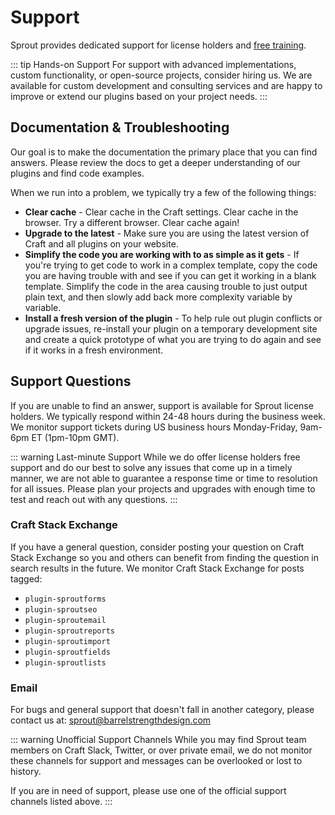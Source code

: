 # Support

Sprout provides dedicated support for license holders and [free training](./training.md).

::: tip Hands-on Support
For support with advanced implementations, custom functionality, or open-source projects, consider hiring us. We are available for custom development and consulting services and are happy to improve or extend our plugins based on your project needs.
:::

## Documentation & Troubleshooting

Our goal is to make the documentation the primary place that you can find answers. Please review the docs to get a deeper understanding of our plugins and find code examples.

When we run into a problem, we typically try a few of the following things:

- **Clear cache** - Clear cache in the Craft settings. Clear cache in the browser. Try a different browser. Clear cache again!
- **Upgrade to the latest** - Make sure you are using the latest version of Craft and all plugins on your website. 
- **Simplify the code you are working with to as simple as it gets** - If you're trying to get code to work in a complex template, copy the code you are having trouble with and see if you can get it working in a blank template. Simplify the code in the area causing trouble to just output plain text, and then slowly add back more complexity variable by variable.
- **Install a fresh version of the plugin** - To help rule out plugin conflicts or upgrade issues, re-install your plugin on a temporary development site and create a quick prototype of what you are trying to do again and see if it works in a fresh environment.

## Support Questions

If you are unable to find an answer, support is available for Sprout license holders. We typically respond within 24-48 hours during the business week. We monitor support tickets during US business hours Monday-Friday, 9am-6pm ET (1pm-10pm GMT).

::: warning Last-minute Support
While we do offer license holders free support and do our best to solve any issues that come up in a timely manner, we are not able to guarantee a response time or time to resolution for all issues. Please plan your projects and upgrades with enough time to test and reach out with any questions.
:::

### Craft Stack Exchange

If you have a general question, consider posting your question on Craft Stack Exchange so you and others can benefit from finding the question in search results in the future. We monitor Craft Stack Exchange for posts tagged:
 
 - `plugin-sproutforms`
 - `plugin-sproutseo`
 - `plugin-sproutemail`
 - `plugin-sproutreports`
 - `plugin-sproutimport`
 - `plugin-sproutfields`
 - `plugin-sproutlists`

### Email

For bugs and general support that doesn't fall in another category, please contact us at: [sprout@barrelstrengthdesign.com](mailto:sprout@barrelstrengthdesign.com)

::: warning Unofficial Support Channels
While you may find Sprout team members on Craft Slack, Twitter, or over private email, we do not monitor these channels for support and messages can be overlooked or lost to history.

If you are in need of support, please use one of the official support channels listed above.
:::